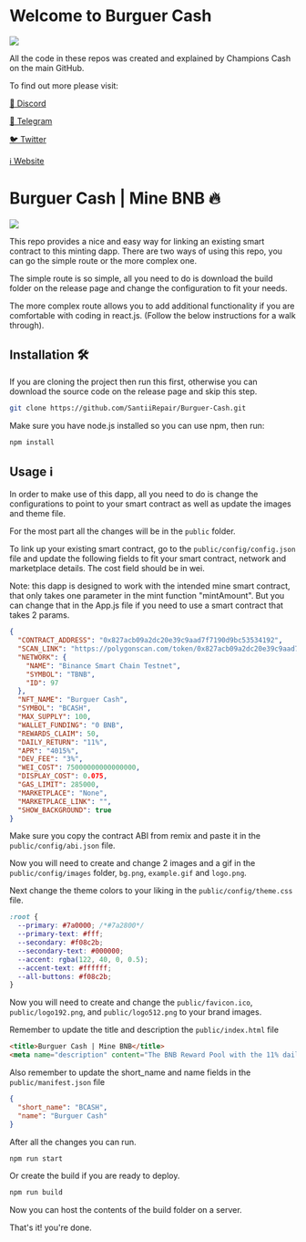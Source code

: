 # Welcome to Burguer Cash

![](https://github.com/SantiiRepair/Burguer-Cash/blob/main/logo.png)

All the code in these repos was created and explained by Champions Cash on the main GitHub.

To find out more please visit:

[👄 Discord](https://discord.com/invite/qh6MWhMJDN)

[💬 Telegram](https://t.me/burguercash)

[🐦 Twitter](https://twitter.com/burguercash)

[ℹ️ Website](https://burguercash.com)

# Burguer Cash | Mine BNB 🔥

![](https://github.com/SantiiRepair/Burguer-Cash/blob/main/banner.png)

This repo provides a nice and easy way for linking an existing smart contract to this minting dapp. There are two ways of using this repo, you can go the simple route or the more complex one.

The simple route is so simple, all you need to do is download the build folder on the release page and change the configuration to fit your needs.

The more complex route allows you to add additional functionality if you are comfortable with coding in react.js. (Follow the below instructions for a walk through).

## Installation 🛠️

If you are cloning the project then run this first, otherwise you can download the source code on the release page and skip this step.

```sh
git clone https://github.com/SantiiRepair/Burguer-Cash.git
```

Make sure you have node.js installed so you can use npm, then run:

```sh
npm install
```

## Usage ℹ️

In order to make use of this dapp, all you need to do is change the configurations to point to your smart contract as well as update the images and theme file.

For the most part all the changes will be in the `public` folder.

To link up your existing smart contract, go to the `public/config/config.json` file and update the following fields to fit your smart contract, network and marketplace details. The cost field should be in wei.

Note: this dapp is designed to work with the intended mine smart contract, that only takes one parameter in the mint function "mintAmount". But you can change that in the App.js file if you need to use a smart contract that takes 2 params.

```json
{
  "CONTRACT_ADDRESS": "0x827acb09a2dc20e39c9aad7f7190d9bc53534192",
  "SCAN_LINK": "https://polygonscan.com/token/0x827acb09a2dc20e39c9aad7f7190d9bc53534192",
  "NETWORK": {
    "NAME": "Binance Smart Chain Testnet",
    "SYMBOL": "TBNB",
    "ID": 97
  },
  "NFT_NAME": "Burguer Cash",
  "SYMBOL": "BCASH",
  "MAX_SUPPLY": 100,
  "WALLET_FUNDING": "0 BNB",
  "REWARDS_CLAIM": 50,
  "DAILY_RETURN": "11%",
  "APR": "4015%",
  "DEV_FEE": "3%",
  "WEI_COST": 75000000000000000,
  "DISPLAY_COST": 0.075,
  "GAS_LIMIT": 285000,
  "MARKETPLACE": "None",
  "MARKETPLACE_LINK": "",
  "SHOW_BACKGROUND": true
}
```

Make sure you copy the contract ABI from remix and paste it in the `public/config/abi.json` file.

Now you will need to create and change 2 images and a gif in the `public/config/images` folder, `bg.png`, `example.gif` and `logo.png`.

Next change the theme colors to your liking in the `public/config/theme.css` file.

```css
:root {
  --primary: #7a0000; /*#7a2800*/
  --primary-text: #fff;
  --secondary: #f08c2b;
  --secondary-text: #000000;
  --accent: rgba(122, 40, 0, 0.5);
  --accent-text: #ffffff;
  --all-buttons: #f08c2b;
}
```

Now you will need to create and change the `public/favicon.ico`, `public/logo192.png`, and
`public/logo512.png` to your brand images.

Remember to update the title and description the `public/index.html` file

```html
<title>Burguer Cash | Mine BNB</title>
<meta name="description" content="The BNB Reward Pool with the 11% daily return and lowest dev fee." />
```

Also remember to update the short_name and name fields in the `public/manifest.json` file

```json
{
  "short_name": "BCASH",
  "name": "Burguer Cash"
}
```

After all the changes you can run.

```sh
npm run start
```

Or create the build if you are ready to deploy.

```sh
npm run build
```

Now you can host the contents of the build folder on a server.

That's it! you're done.

